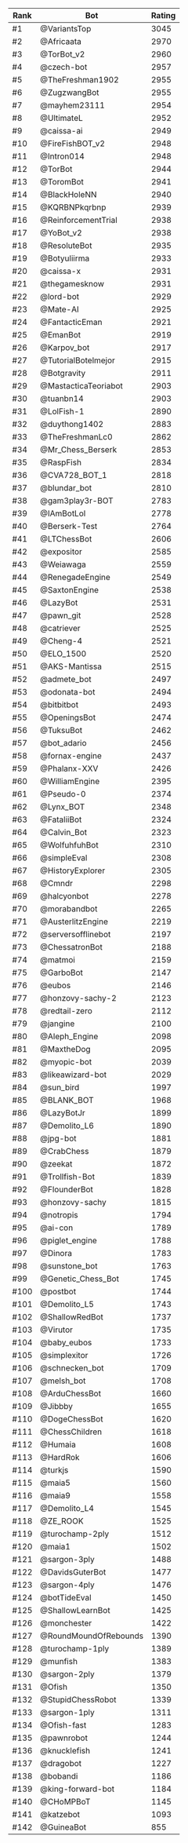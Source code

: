 Rank|Bot|Rating
---|---|---
#1|@VariantsTop|3045
#2|@Africaata|2970
#3|@TorBot_v2|2960
#4|@czech-bot|2957
#5|@TheFreshman1902|2955
#6|@ZugzwangBot|2955
#7|@mayhem23111|2954
#8|@UltimateL|2952
#9|@caissa-ai|2949
#10|@FireFishBOT_v2|2948
#11|@Intron014|2948
#12|@TorBot|2944
#13|@ToromBot|2941
#14|@BlackHoleNN|2940
#15|@KQRBNPkqrbnp|2939
#16|@ReinforcementTrial|2938
#17|@YoBot_v2|2938
#18|@ResoluteBot|2935
#19|@Botyuliirma|2933
#20|@caissa-x|2931
#21|@thegamesknow|2931
#22|@lord-bot|2929
#23|@Mate-AI|2925
#24|@FantacticEman|2921
#25|@EmanBot|2919
#26|@Karpov_bot|2917
#27|@TutorialBotelmejor|2915
#28|@Botgravity|2911
#29|@MastacticaTeoriabot|2903
#30|@tuanbn14|2903
#31|@LolFish-1|2890
#32|@duythong1402|2883
#33|@TheFreshmanLc0|2862
#34|@Mr_Chess_Berserk|2853
#35|@RaspFish|2834
#36|@CVA728_BOT_1|2818
#37|@blundar_bot|2810
#38|@gam3play3r-BOT|2783
#39|@IAmBotLol|2778
#40|@Berserk-Test|2764
#41|@LTChessBot|2606
#42|@expositor|2585
#43|@Weiawaga|2559
#44|@RenegadeEngine|2549
#45|@SaxtonEngine|2538
#46|@LazyBot|2531
#47|@pawn_git|2528
#48|@catriever|2525
#49|@Cheng-4|2521
#50|@ELO_1500|2520
#51|@AKS-Mantissa|2515
#52|@admete_bot|2497
#53|@odonata-bot|2494
#54|@bitbitbot|2493
#55|@OpeningsBot|2474
#56|@TuksuBot|2462
#57|@bot_adario|2456
#58|@fornax-engine|2437
#59|@Phalanx-XXV|2426
#60|@WilliamEngine|2395
#61|@Pseudo-0|2374
#62|@Lynx_BOT|2348
#63|@FataliiBot|2324
#64|@Calvin_Bot|2323
#65|@WolfuhfuhBot|2310
#66|@simpleEval|2308
#67|@HistoryExplorer|2305
#68|@Cmndr|2298
#69|@halcyonbot|2278
#70|@morabandbot|2265
#71|@AusterlitzEngine|2219
#72|@serversofflinebot|2197
#73|@ChessatronBot|2188
#74|@matmoi|2159
#75|@GarboBot|2147
#76|@eubos|2146
#77|@honzovy-sachy-2|2123
#78|@redtail-zero|2112
#79|@jangine|2100
#80|@Aleph_Engine|2098
#81|@MaxtheDog|2095
#82|@myopic-bot|2039
#83|@likeawizard-bot|2029
#84|@sun_bird|1997
#85|@BLANK_BOT|1968
#86|@LazyBotJr|1899
#87|@Demolito_L6|1890
#88|@jpg-bot|1881
#89|@CrabChess|1879
#90|@zeekat|1872
#91|@Trollfish-Bot|1839
#92|@FlounderBot|1828
#93|@honzovy-sachy|1815
#94|@notropis|1794
#95|@ai-con|1789
#96|@piglet_engine|1788
#97|@Dinora|1783
#98|@sunstone_bot|1763
#99|@Genetic_Chess_Bot|1745
#100|@postbot|1744
#101|@Demolito_L5|1743
#102|@ShallowRedBot|1737
#103|@Virutor|1735
#104|@baby_eubos|1733
#105|@simplexitor|1726
#106|@schnecken_bot|1709
#107|@melsh_bot|1708
#108|@ArduChessBot|1660
#109|@Jibbby|1655
#110|@DogeChessBot|1620
#111|@ChessChildren|1618
#112|@Humaia|1608
#113|@HardRok|1606
#114|@turkjs|1590
#115|@maia5|1560
#116|@maia9|1558
#117|@Demolito_L4|1545
#118|@ZE_ROOK|1525
#119|@turochamp-2ply|1512
#120|@maia1|1502
#121|@sargon-3ply|1488
#122|@DavidsGuterBot|1477
#123|@sargon-4ply|1476
#124|@botTideEval|1450
#125|@ShallowLearnBot|1425
#126|@monchester|1422
#127|@RoundMoundOfRebounds|1390
#128|@turochamp-1ply|1389
#129|@munfish|1383
#130|@sargon-2ply|1379
#131|@Ofish|1350
#132|@StupidChessRobot|1339
#133|@sargon-1ply|1311
#134|@Ofish-fast|1283
#135|@pawnrobot|1244
#136|@knucklefish|1241
#137|@dragobot|1227
#138|@bobandi|1186
#139|@king-forward-bot|1184
#140|@CHoMPBoT|1145
#141|@katzebot|1093
#142|@GuineaBot|855
